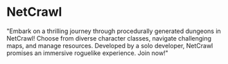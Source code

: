 # NetCrawl
"Embark on a thrilling journey through procedurally generated dungeons in NetCrawl! Choose from diverse character classes, navigate challenging maps, and manage resources. Developed by a solo developer, NetCrawl promises an immersive roguelike experience. Join now!"

